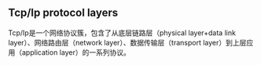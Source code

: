 ## Tcp/Ip protocol layers
Tcp/Ip是一个网络协议簇，包含了从底层链路层（physical layer+data link layer）、网络路由层（network layer）、数据传输层（transport layer）到上层应用（application layer）的一系列协议。